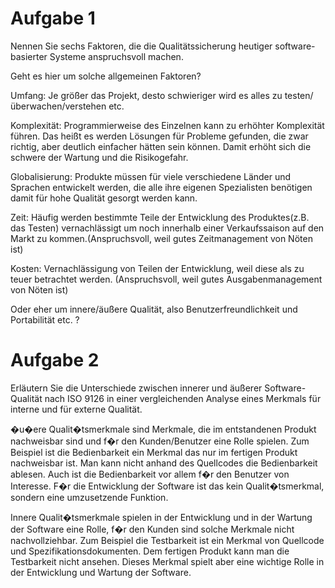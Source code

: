 Aufgabe 1
==

Nennen Sie sechs Faktoren, die die Qualitätssicherung heutiger
software-basierter Systeme anspruchsvoll machen.

Geht es hier um solche allgemeinen Faktoren?

Umfang:
Je größer das Projekt, desto schwieriger wird es alles zu testen/überwachen/verstehen etc. 

Komplexität:
Programmierweise des Einzelnen kann zu erhöhter Komplexität führen. Das heißt es werden 
Lösungen für Probleme gefunden, die zwar richtig, aber deutlich einfacher hätten sein können.
Damit erhöht sich die schwere der Wartung und die Risikogefahr.

Globalisierung:
Produkte müssen für viele verschiedene Länder und Sprachen entwickelt werden, die alle
ihre eigenen Spezialisten benötigen damit für hohe Qualität gesorgt werden kann.

Zeit:
Häufig werden bestimmte Teile der Entwicklung des Produktes(z.B. das Testen) vernachlässigt 
um noch innerhalb einer Verkaufssaison auf den Markt zu kommen.(Anspruchsvoll, weil 
gutes Zeitmanagement von Nöten ist)

Kosten:
Vernachlässigung von Teilen der Entwicklung, weil diese als zu teuer betrachtet werden.
(Anspruchsvoll, weil gutes Ausgabenmanagement von Nöten ist)


Oder eher um innere/äußere Qualität, also Benutzerfreundlichkeit und Portabilität etc. ?

Aufgabe 2
==

Erläutern Sie die Unterschiede zwischen innerer und äußerer Software-Qualität
nach ISO 9126 in einer vergleichenden Analyse eines Merkmals für interne und
für externe Qualität.

�u�ere Qualit�tsmerkmale sind Merkmale, die im entstandenen Produkt nachweisbar sind und f�r den Kunden/Benutzer eine
Rolle spielen. Zum Beispiel ist die Bedienbarkeit ein Merkmal das nur im fertigen Produkt nachweisbar ist. Man kann nicht 
anhand des Quellcodes die Bedienbarkeit ablesen. Auch ist die Bedienbarkeit vor allem f�r den Benutzer von Interesse. 
F�r die Entwicklung der Software ist das kein Qualit�tsmerkmal, sondern eine umzusetzende Funktion.

Innere Qualit�tsmerkmale spielen in der Entwicklung und in der Wartung der Software eine Rolle, f�r den Kunden sind solche
Merkmale nicht nachvollziehbar. Zum Beispiel die Testbarkeit ist ein Merkmal von Quellcode und Spezifikationsdokumenten.
Dem fertigen Produkt kann man die Testbarkeit nicht ansehen. Dieses Merkmal spielt aber eine wichtige Rolle in der 
Entwicklung und Wartung der Software.

